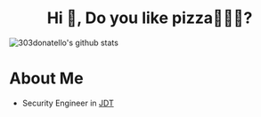 <h1 align="center">Hi 👋, Do you like pizza🍕🍕🍕?</h1>                                 

![303donatello's github stats](https://github-readme-stats.vercel.app/api?username=gitworldhero&show_icons=true&theme=radical)

# About Me
- Security Engineer in [JDT](https://www.jdt.com.cn/)



